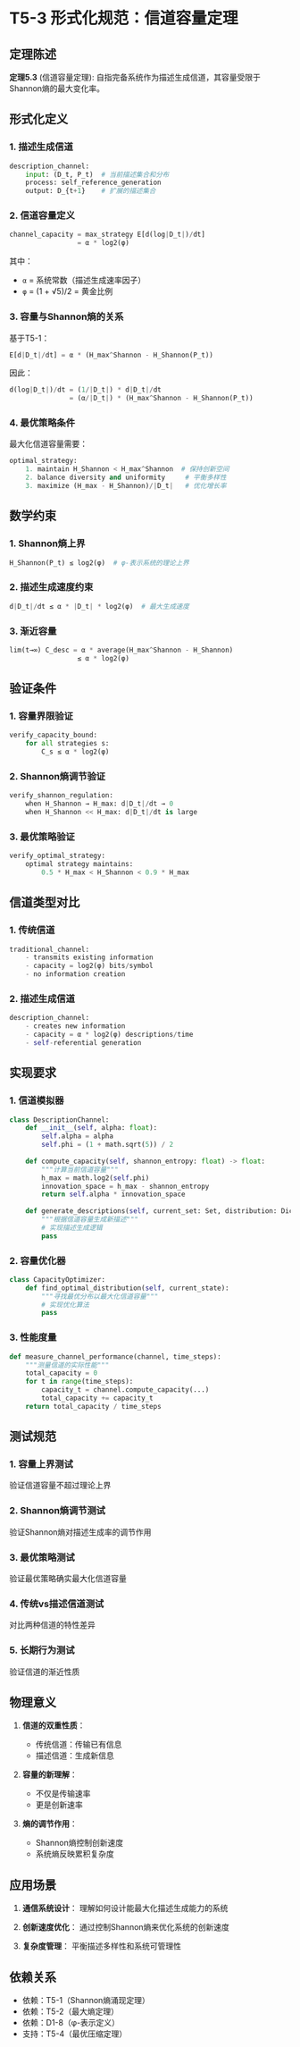 # T5-3 形式化规范：信道容量定理

## 定理陈述

**定理5.3** (信道容量定理): 自指完备系统作为描述生成信道，其容量受限于Shannon熵的最大变化率。

## 形式化定义

### 1. 描述生成信道

```python
description_channel:
    input: (D_t, P_t)  # 当前描述集合和分布
    process: self_reference_generation
    output: D_{t+1}    # 扩展的描述集合
```

### 2. 信道容量定义

```python
channel_capacity = max_strategy E[d(log|D_t|)/dt]
                 = α * log2(φ)
```

其中：
- `α` = 系统常数（描述生成速率因子）
- `φ` = (1 + √5)/2 = 黄金比例

### 3. 容量与Shannon熵的关系

基于T5-1：
```python
E[d|D_t|/dt] = α * (H_max^Shannon - H_Shannon(P_t))
```

因此：
```python
d(log|D_t|)/dt = (1/|D_t|) * d|D_t|/dt
               = (α/|D_t|) * (H_max^Shannon - H_Shannon(P_t))
```

### 4. 最优策略条件

最大化信道容量需要：
```python
optimal_strategy:
    1. maintain H_Shannon < H_max^Shannon  # 保持创新空间
    2. balance diversity and uniformity     # 平衡多样性
    3. maximize (H_max - H_Shannon)/|D_t|   # 优化增长率
```

## 数学约束

### 1. Shannon熵上界
```python
H_Shannon(P_t) ≤ log2(φ)  # φ-表示系统的理论上界
```

### 2. 描述生成速度约束
```python
d|D_t|/dt ≤ α * |D_t| * log2(φ)  # 最大生成速度
```

### 3. 渐近容量
```python
lim(t→∞) C_desc = α * average(H_max^Shannon - H_Shannon)
                 ≤ α * log2(φ)
```

## 验证条件

### 1. 容量界限验证
```python
verify_capacity_bound:
    for all strategies s:
        C_s ≤ α * log2(φ)
```

### 2. Shannon熵调节验证
```python
verify_shannon_regulation:
    when H_Shannon → H_max: d|D_t|/dt → 0
    when H_Shannon << H_max: d|D_t|/dt is large
```

### 3. 最优策略验证
```python
verify_optimal_strategy:
    optimal strategy maintains:
        0.5 * H_max < H_Shannon < 0.9 * H_max
```

## 信道类型对比

### 1. 传统信道
```python
traditional_channel:
    - transmits existing information
    - capacity = log2(φ) bits/symbol
    - no information creation
```

### 2. 描述生成信道
```python
description_channel:
    - creates new information
    - capacity = α * log2(φ) descriptions/time
    - self-referential generation
```

## 实现要求

### 1. 信道模拟器
```python
class DescriptionChannel:
    def __init__(self, alpha: float):
        self.alpha = alpha
        self.phi = (1 + math.sqrt(5)) / 2
        
    def compute_capacity(self, shannon_entropy: float) -> float:
        """计算当前信道容量"""
        h_max = math.log2(self.phi)
        innovation_space = h_max - shannon_entropy
        return self.alpha * innovation_space
    
    def generate_descriptions(self, current_set: Set, distribution: Dict) -> Set:
        """根据信道容量生成新描述"""
        # 实现描述生成逻辑
        pass
```

### 2. 容量优化器
```python
class CapacityOptimizer:
    def find_optimal_distribution(self, current_state):
        """寻找最优分布以最大化信道容量"""
        # 实现优化算法
        pass
```

### 3. 性能度量
```python
def measure_channel_performance(channel, time_steps):
    """测量信道的实际性能"""
    total_capacity = 0
    for t in range(time_steps):
        capacity_t = channel.compute_capacity(...)
        total_capacity += capacity_t
    return total_capacity / time_steps
```

## 测试规范

### 1. 容量上界测试
验证信道容量不超过理论上界

### 2. Shannon熵调节测试
验证Shannon熵对描述生成率的调节作用

### 3. 最优策略测试
验证最优策略确实最大化信道容量

### 4. 传统vs描述信道测试
对比两种信道的特性差异

### 5. 长期行为测试
验证信道的渐近性质

## 物理意义

1. **信道的双重性质**：
   - 传统信道：传输已有信息
   - 描述信道：生成新信息

2. **容量的新理解**：
   - 不仅是传输速率
   - 更是创新速率

3. **熵的调节作用**：
   - Shannon熵控制创新速度
   - 系统熵反映累积复杂度

## 应用场景

1. **通信系统设计**：
   理解如何设计能最大化描述生成能力的系统

2. **创新速度优化**：
   通过控制Shannon熵来优化系统的创新速度

3. **复杂度管理**：
   平衡描述多样性和系统可管理性

## 依赖关系

- 依赖：T5-1（Shannon熵涌现定理）
- 依赖：T5-2（最大熵定理）
- 依赖：D1-8（φ-表示定义）
- 支持：T5-4（最优压缩定理）